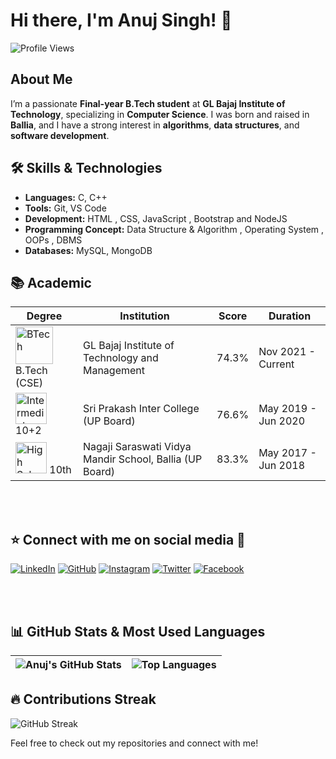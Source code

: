 # Hi there, I'm Anuj Singh! 👋
![Profile Views](https://hits.sh/github.com/anujsingh21.svg?style=for-the-badge&label=Profile%20Views&color=informational&labelColor=gray)

## About Me
I’m a passionate **Final-year B.Tech student** at **GL Bajaj Institute of Technology**, specializing in **Computer Science**. I was born and raised in **Ballia**, and I have a strong interest in **algorithms**, **data structures**, and **software development**.

## 🛠 Skills & Technologies
- **Languages:** C, C++
- **Tools:** Git, VS Code
- **Development:** HTML , CSS, JavaScript , Bootstrap and NodeJS
- **Programming Concept:** Data Structure & Algorithm , Operating System , OOPs , DBMS
- **Databases:** MySQL, MongoDB


## 📚 Academic

| Degree | Institution | Score | Duration |
| --- | --- | --- | --- |
| <img src="https://www.glbitm.org/Uploads/image/846imguf_LogoGLBajaj.jpg" alt="BTech" width="60"/> B.Tech (CSE) | GL Bajaj Institute of Technology and Management | 74.3% | Nov 2021 - Current |
| <img src="https://seeklogo.com/images/B/board-of-high-school-intermediate-uttar-pradesh-logo-C72295BBDE-seeklogo.com.png" alt="Intermediate" width="50"/> 10+2  | Sri Prakash Inter College (UP Board) | 76.6% | May 2019 - Jun 2020 |
| <img src="https://seeklogo.com/images/B/board-of-high-school-intermediate-uttar-pradesh-logo-C72295BBDE-seeklogo.com.png" alt="High School" width="50"/> 10th | Nagaji Saraswati Vidya Mandir School, Ballia (UP Board) | 83.3% | May 2017 - Jun 2018 |

<br><br>


## ⭐ Connect with me on social media 📲

[![LinkedIn](https://img.icons8.com/color/48/000000/linkedin.png)](https://www.linkedin.com/in/anuj-singh-56a21a227/)
[![GitHub](https://img.icons8.com/ios-glyphs/48/000000/github.png)](https://github.com/anujsingh21)
[![Instagram](https://img.icons8.com/fluency/48/000000/instagram-new.png)](https://www.instagram.com/kunwaranuj_?igshid=MWpuemtuYnM0ZzkwNw==)
[![Twitter](https://img.icons8.com/color/48/000000/twitter.png)](https://x.com/KunwarAnujSing5?t=KUQ3bYzZcVg-4E691WPW4A&s=09)
[![Facebook](https://img.icons8.com/color/48/000000/facebook.png)](https://facebook.com/your-facebook-id)


<br><br>


## 📊 GitHub Stats & Most Used Languages

| ![Anuj's GitHub Stats](https://github-readme-stats.vercel.app/api?username=anujsingh21&show_icons=true&theme=radical) | ![Top Languages](https://github-readme-stats.vercel.app/api/top-langs/?username=anujsingh21&layout=compact&theme=radical) |
| --- | --- |


## 🔥 Contributions Streak

![GitHub Streak](https://github-readme-streak-stats.herokuapp.com/?user=anujsingh21&theme=radical)


Feel free to check out my repositories and connect with me!
